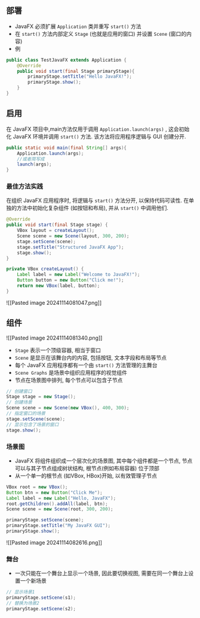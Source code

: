 ## 部署
- JavaFX 必须扩展 `Application` 类并重写 `start()` 方法
- 在 `start()` 方法内部定义 `Stage` (也就是应用的窗口) 并设置 `Scene` (窗口的内容)
- 例
```java
public class TestJavaFX extends Application {
	@Override
	public void start(final Stage primaryStage){
		primaryStage.setTitle("Hello JavaFX!");
		primaryStage.show();
	}
}
```

## 启用
在 JavaFX 项目中,main方法仅用于调用 `Application.launch(args)` , 这会初始化 JavaFX 环境并调用 `start()` 方法. 该方法将应用程序逻辑与 GUI 创建分开.
```java
public static void main(final String[] args){
	Application.launch(args);
	//或者简写成
	launch(args);
}
```
### 最佳方法实践
在组织 JavaFX 应用程序时, 将逻辑与 `start()` 方法分开, 以保持代码可读性. 在单独的方法中初始化复杂组件 (如按钮和布局), 并从 `start()` 中调用他们.
```java
@Override
public void start(final Stage stage) {
    VBox layout = createLayout();
    Scene scene = new Scene(layout, 300, 200);
    stage.setScene(scene);
    stage.setTitle("Structured JavaFX App");
    stage.show();
}

private VBox createLayout() {
    Label label = new Label("Welcome to JavaFX!");
    Button button = new Button("Click me!");
    return new VBox(label, button);
}
```
![[Pasted image 20241114081047.png]]
## 组件
![[Pasted image 20241114081340.png]]
- `Stage` 表示一个顶级容器, 相当于窗口
- `Scene` 是显示在该舞台内的内容, 包括按钮, 文本字段和布局等节点
- 每个 JavaFX 应用程序都有一个由 `start()` 方法管理的主舞台
- `Scene Graphs` 是场景中组织应用程序的视觉组件
- 节点在场景图中排列, 每个节点可以包含子节点
```java
// 创建窗口
Stage stage = new Stage();
// 创建场景
Scene scene = new Scene(new VBox(), 400, 300);
// 指定窗口的场景
stage.setScene(scene);
// 显示包含了场景的窗口
stage.show();
```
### 场景图
- JavaFX 将组件组织成一个层次化的场景图, 其中每个组件都是一个节点, 节点可以与其子节点组成树状结构, 根节点(例如布局容器) 位于顶部
- 从一个单一的根节点 (如VBox, HBox)开始, 以有效管理子节点
```java
VBox root = new VBox();
Button btn = new Button("Click Me");
Label label = new Label("Hello, JavaFX");
root.getChildren().addAll(label, btn);
Scene scene = new Scene(root, 300, 200);

primaryStage.setScene(scene);
primaryStage.setTitle("My JavaFX GUI");
primaryStage.show();
```
![[Pasted image 20241114082616.png]]
### 舞台
- 一次只能在一个舞台上显示一个场景, 因此要切换视图, 需要在同一个舞台上设置一个新场景
```java
// 显示场景1
primaryStage.setScene(s1);
// 替换为场景2
primaryStage.setScene(s2);
```